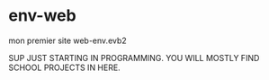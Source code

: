 # env-web
mon premier site web-env.evb2


SUP JUST STARTING IN PROGRAMMING.
YOU WILL MOSTLY FIND SCHOOL PROJECTS IN HERE.
